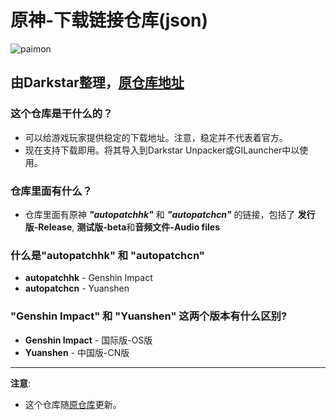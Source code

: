 # 原神-下载链接仓库(json)
![paimon](https://upload-static.hoyoverse.com/payment-center/2020/08/07/0ff079b16fe6f9dfbf4eeb6e88a760b6_3134491283013841501.png)
## 由Darkstar整理，[原仓库地址](https://github.com/kyou-nase/GI-Download-Library)

### 这个仓库是干什么的？  
* 可以给游戏玩家提供稳定的下载地址。注意，稳定并不代表着官方。  
* 现在支持下载即用。将其导入到Darkstar Unpacker或GILauncher中以使用。


### 仓库里面有什么？  
* 仓库里面有原神 **_"autopatchhk"_** 和 **_"autopatchcn"_** 的链接，包括了 **发行版-Release**, **测试版-beta**和**音频文件-Audio files**

### 什么是"autopatchhk" 和 "autopatchcn"
* **autopatchhk** - Genshin Impact
* **autopatchcn** - Yuanshen

### "Genshin Impact" 和 "Yuanshen" 这两个版本有什么区别?
* **Genshin Impact** - 国际版-OS版
* **Yuanshen** - 中国版-CN版
---
**注意**: 
* 这个仓库随[原仓库](https://github.com/kyou-nase/GI-Download-Library)更新。
